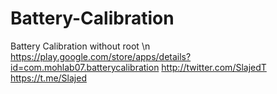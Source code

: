 # Battery-Calibration
Battery Calibration without root \n
https://play.google.com/store/apps/details?id=com.mohlab07.batterycalibration 
http://twitter.com/SlajedT 
https://t.me/Slajed 
